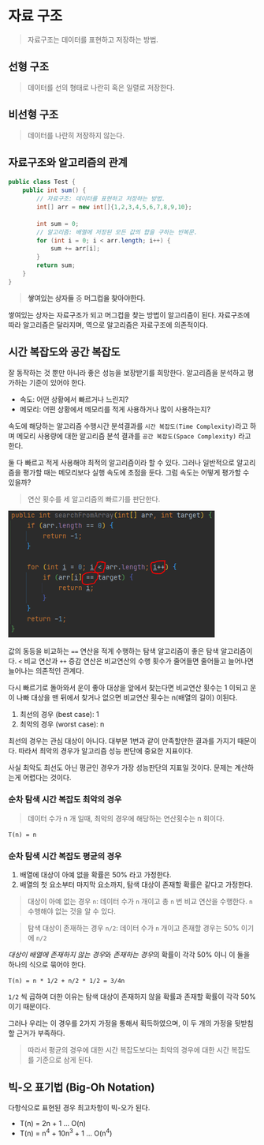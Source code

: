# 자료 구조

> 자료구조는 데이터를 표현하고 저장하는 방법.

## 선형 구조

> 데이터를 선의 형태로 나란히 혹은 일렬로 저장한다.

## 비선형 구조

> 데이터를 나란히 저장하지 않는다.

## 자료구조와 알고리즘의 관계

```java
public class Test {
    public int sum() {
        // 자료구조: 데이터를 표현하고 저장하는 방법.
        int[] arr = new int[]{1,2,3,4,5,6,7,8,9,10};

        int sum = 0;
        // 알고리즘: 배열에 저장된 모든 값의 합을 구하는 반복문.
        for (int i = 0; i < arr.length; i++) {
            sum += arr[i];
        }
        return sum;
    }
}
```

> **쌓여있는 상자들** 중 **머그컵을 찾아야한다.**

쌓여있는 상자는 자료구조가 되고 머그컵을 찾는 방법이 알고리즘이 된다. 자료구조에 따라 알고리즘은 달라지며, 역으로 알고리즘은 자료구조에 의존적이다.

## 시간 복잡도와 공간 복잡도

잘 동작하는 것 뿐만 아니라 좋은 성능을 보장받기를 희망한다. 알고리즘을 분석하고 평가하는 기준이 있어야 한다.

- 속도: 어떤 상황에서 빠르거나 느린지?
- 메모리: 어떤 상황에서 메모리를 적게 사용하거나 많이 사용하는지?

속도에 해당하는 알고리즘 수행시간 분석결과를 `시간 복잡도(Time Complexity)`라고 하며 메모리 사용량에 대한 알고리즘 분석 결과를 `공간 복잡도(Space Complexity)` 라고 한다.

둘 다 빠르고 적게 사용해야 최적의 알고리즘이라 할 수 있다. 그러나 일반적으로 알고리즘을 평가할 때는 메모리보다 실행 속도에 초점을 둔다. 그럼 속도는 어떻게 평가할 수 있을까?

> 연산 횟수를 세 알고리즘의 빠르기를 판단한다.

![순차 탐색 예제](../../../../../../images/datastructure/search/linear/1_searchFromArray.PNG)

값의 동등을 비교하는 `==` 연산을 적게 수행하는 탐색 알고리즘이 좋은 탐색 알고리즘이다. `<` 비교 연산과 `++` 증감 연산은 비교연산의 수행 횟수가 줄어들면 줄어들고 늘어나면 늘어나는 의존적인 관계다.

다시 빠르기로 돌아와서 운이 좋아 대상을 앞에서 찾는다면 비교연산 횟수는 1 이되고 운이 나빠 대상을 맨 뒤에서 찾거나 없으면 비교연산 횟수는 n(배열의 길이) 이된다.

1. 최선의 경우 (best case): 1
2. 최악의 경우 (worst case): n

최선의 경우는 관심 대상이 아니다. 대부분 1번과 같이 만족할만한 결과를 가지기 때문이다. 따라서 최악의 경우가 알고리즘 성능 판단에 중요한 지표이다.

사실 최악도 최선도 아닌 평균인 경우가 가장 성능판단의 지표일 것이다. 문제는 계산하는게 어렵다는 것이다.

### 순차 탐색 시간 복잡도 최악의 경우

> 데이터 수가 n 개 일때, 최악의 경우에 해당하는 연산횟수는 n 회이다.

`T(n) = n`

### 순차 탐색 시간 복잡도 평균의 경우

1. 배열에 대상이 아예 없을 확률은 50% 라고 가정한다.
2. 배열의 첫 요소부터 마지막 요소까지, 탐색 대상이 존재할 확률은 같다고 가정한다.

> 대상이 아예 없는 경우 `n`: 데이터 수가 `n` 개이고 총 `n` 번 비교 연산을 수행한다. `n` 수행해야 없는 것을 알 수 있다.

> 탐색 대상이 존재하는 경우 `n/2`: 데이터 수가 `n` 개이고 존재할 경우는 50% 이기에 `n/2`

*대상이 배열에 존재하지 않는 경우*와 *존재하는 경우*의 확률이 각각 50% 이니 이 둘을 하나의 식으로 묶어야 한다.

`T(n) = n * 1/2 + n/2 * 1/2 = 3/4n`

`1/2` 씩 곱하여 더한 이유는 탐색 대상이 존재하지 않을 확률과 존재할 확률이 각각 50% 이기 때문이다.

그러나 우리는 이 경우를 2가지 가정을 통해서 획득하였으며, 이 두 개의 가정을 뒷받침할 근거가 부족하다.

> 따라서 평균의 경우에 대한 시간 복잡도보다는 최악의 경우에 대한 시간 복잡도를 기준으로 삼게 된다.

## 빅-오 표기법 (Big-Oh Notation)

다항식으로 표현된 경우 최고차항이 빅-오가 된다.

- T(n) = 2n + 1 ... O(n)
- T(n) = n<sup>4</sup> + 10n<sup>3</sup> + 1 ... O(n<sup>4</sup>)